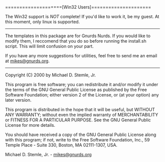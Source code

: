 ====================[Win32 Users]=====================

The Win32 support is *NOT* complete!  If you'd like to work
it, be my guest.  At this moment, only linux is supported.

-----------------------------------------------------------

The templates in this package are for Gnurds Nurds.
If you would like to modify them, I reccomend that
you do so before running the install.sh script.  This
will limit confusion on your part.

If you have any more suggestions for utilities,
feel free to send me an email at mikes@gnurds.org.

------------------------------------------------------------

Copyright (C) 2000 by Michael D. Stemle, Jr.

This program is free software; you can redistribute it and/or
modify it under the terms of the GNU General Public License
as published by the Free Software Foundation; either version 2
of the License, or (at your option) any later version.

This program is distributed in the hope that it will be useful,
but WITHOUT ANY WARRANTY; without even the implied warranty of
MERCHANTABILITY or FITNESS FOR A PARTICULAR PURPOSE.  See the
GNU General Public License for more details.

You should have received a copy of the GNU General Public License
along with this program; if not, write to the Free Software
Foundation, Inc., 59 Temple Place - Suite 330, Boston, MA  02111-1307, USA.

Michael D. Stemle, Jr. - mikes@gnurds.org
